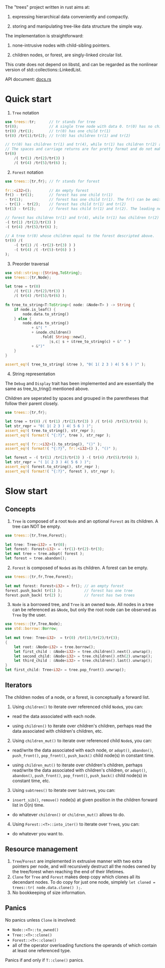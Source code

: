 The "trees" project written in rust aims at:

1. expressing hierarchical data conveniently and compactly.

2. storing and manipulating tree-like data structure the simple way.

The implementation is straightforward:

1. none-intrusive nodes with child-sibling pointers.

2. children nodes, or forest, are singly-linked circular list.

This crate does not depend on libstd, and can be regarded as the nonlinear version of std::collections::LinkedList.

API document: [docs.rs]( https://docs.rs/trees/ )

# Quick start
                                                                                                                                                                                                                                            
1. `Tree` notation
                                                                                                                                                                                                                                            
```rust
use trees::tr;      // tr stands for tree
tr(0);              // A single tree node with data 0. tr(0) has no children
tr(0) /tr(1);       // tr(0) has one child tr(1)
tr(0) /tr(1)/tr(2); // tr(0) has children tr(1) and tr(2)

// tr(0) has children tr(1) and tr(4), while tr(1) has children tr(2) and tr(3), and tr(4) has children tr(5) and tr(6).
// The spaces and carriage returns are for pretty format and do not make sense.
tr(0)
    /( tr(1) /tr(2)/tr(3) )
    /( tr(4) /tr(5)/tr(6) );
```
                                                                                                                                                                                                                                            
2. `Forest` notation
                                                                                                                                                                                                                                            
```rust
use trees::{tr,fr}; // fr stands for forest
                                                                                                                                                                                                                                            
fr::<i32>();        // An empty forest
fr() - tr(1);       // forest has one child tr(1)
- tr(1);            // forest has one child tr(1). The fr() can be omitted. The Neg operator for Tree converts the tree to a forest.
- tr(1) - tr(2);    // forest has child tr(1) and tr(2)
tr(1) - tr(2);      // forest has child tr(1) and tr(2). The leading neg can be omitted.

// forest has children tr(1) and tr(4), while tr(1) has children tr(2) and tr(3), and tr(4) has children tr(5) and tr(6).
-( tr(1) /tr(2)/tr(3) )
-( tr(4) /tr(5)/tr(6) );
                                                                                                                                                                                                                                            
// A tree tr(0) whose children equal to the forest descripted above.
tr(0) /(
    -( tr(1) /( -tr(2)-tr(3) ) )
    -( tr(4) /( -tr(5)-tr(6) ) )
);
```
                                                                                                                                                                                                                                            
3. Preorder traversal
                                                                                                                                                                                                                                            
```rust
use std::string::{String,ToString};
use trees::{tr,Node};
                                                                                                                                                                                                                                            
let tree = tr(0)
    /( tr(1) /tr(2)/tr(3) )
    /( tr(4) /tr(5)/tr(6) );
                                                                                                                                                                                                                                            
fn tree_to_string<T:ToString>( node: &Node<T> ) -> String {
    if node.is_leaf() {
        node.data.to_string()
    } else {
        node.data.to_string()
            + &"( "
            + &node.children()
                .fold( String::new(),
                    |s,c| s + &tree_to_string(c) + &" " )
            + &")"
    }
}
                                                                                                                                                                                                                                            
assert_eq!( tree_to_string( &tree ), "0( 1( 2 3 ) 4( 5 6 ) )" );
```


4. String representation 

The `Debug` and `Display` trait has been implemented and are essentially the same as tree_to_tring() mentioned above.

Children are seperated by spaces and grouped in the parentheses that follow their parent closely. 

```rust
use trees::{tr,fr};

let tree = tr(0) /( tr(1) /tr(2)/tr(3) ) /( tr(4) /tr(5)/tr(6) );
let str_repr = "0( 1( 2 3 ) 4( 5 6 ) )";
assert_eq!( tree.to_string(), str_repr );
assert_eq!( format!( "{:?}", tree ), str_repr );

assert_eq!( fr::<i32>().to_string(), "()" );
assert_eq!( format!( "{:?}", fr::<i32>() ), "()" );

let forest = -( tr(1) /tr(2)/tr(3) ) -( tr(4) /tr(5)/tr(6) );
let str_repr = "( 1( 2 3 ) 4( 5 6 ) )";
assert_eq!( forest.to_string(), str_repr );
assert_eq!( format!( "{:?}", forest ), str_repr );
```
 
# Slow start
                                                                                                                                                                                                                                            
## Concepts
                                                                                                                                                                                                                                            
1. `Tree` is composed of a root `Node` and an optional `Forest` as its children. A tree can NOT be empty.
```rust
use trees::{tr,Tree,Forest};
                                                                                                                                                                                                                                            
let tree: Tree<i32> = tr(0);
let forest: Forest<i32> = -tr(1)-tr(2)-tr(3);
let mut tree = tree.adopt( forest );
let forest = tree.abandon();
```
2. `Forest` is composed of `Node`s as its children. A forest can be empty.
```rust
use trees::{tr,fr,Tree,Forest};
                                                                                                                                                                                                                                            
let mut forest: Forest<i32> = fr(); // an empty forest
forest.push_back( tr(1) );          // forest has one tree
forest.push_back( tr(2) );          // forest has two trees
```
3. `Node` is a borrowed tree, and `Tree` is an owned `Node`. All nodes in a tree can be referenced as `&Node`, but only the root node can be observed as `Tree` by the user.
```rust
use trees::{tr,Tree,Node};
use std::borrow::Borrow;
                                                                                                                                                                                                                                            
let mut tree: Tree<i32>  = tr(0) /tr(1)/tr(2)/tr(3);
{
    let root: &Node<i32> = tree.borrow();
    let first_child : &Node<i32> = tree.children().next().unwrap();
    let second_child: &Node<i32> = tree.children().nth(2).unwrap();
    let third_child : &Node<i32> = tree.children().last().unwrap();
}
let first_child: Tree<i32> = tree.pop_front().unwrap();
```
## Iterators
                                                                                                                                                                                                                                            
The children nodes of a node, or a forest, is conceptually a forward list.

1. Using `children()` to iterate over referenced child `Node`s, you can:

* read the data associated with each node.

* using `children()` to iterate over children's children, perhaps read the data associated with children's children, etc.

2. Using `children_mut()` to iterate over referenced child `Node`s, you can:

* read/write the data associated with each node, or `adopt()`, `abandon()`, `push_front()`, `pop_front()`, `push_back()` child node(s) in constant time.

* using `children_mut()` to iterate over children's children, perhaps read/write the data associated with children's children, or `adopt()`, `abandon()`, `push_front()`, `pop_front()`, `push_back()` child node(s) in constant time, etc.

3. Using `subtrees()` to iterate over `Subtree`s, you can:

* `insert_sib()`, `remove()` node(s) at given position in the children forward list in O(n) time.

* do whatever `children()` or `children_mut()` allows to do.

4. Using `Forest::<T>::into_iter()` to iterate over `Tree`s, you can:

* do whatever you want to.

## Resource management
                                                                                                                                                                                                                                            
1. `Tree`/`Forest` are implemented in extrusive manner with two extra pointers per node, and will recursively destruct all the nodes owned by the tree/forest when reaching the end of their lifetimes.
2. `Clone` for `Tree` and `Forest` makes deep copy which clones all its decendant nodes. To do copy for just one node, simplely `let cloned = trees::tr( node.data.clone() );`.
3. No bookkeeping of size information. 
                                                                                                                                                                                                                                            
## Panics
                                                                                                                                                                                                                                            
No panics unless `Clone` is involved:
* `Node::<T>::to_owned()`
* `Tree::<T>::clone()`
*  `Forest::<T>::clone()`
*  all of the operator overloading functions the operands of which contain at least one referenced type.
                                                                                                                                                                                                                                            
Panics if and only if `T::clone()` panics.
